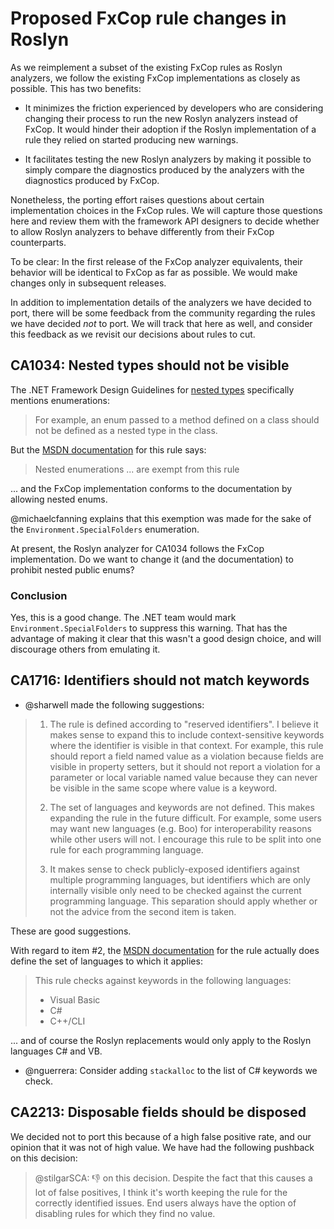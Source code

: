 # Proposed FxCop rule changes in Roslyn

As we reimplement a subset of the existing FxCop rules as Roslyn analyzers, we follow the existing FxCop implementations as closely as possible. This has two benefits:

* It minimizes the friction experienced by developers who are considering changing their process to run the new Roslyn analyzers instead of FxCop. It would hinder their adoption if the Roslyn implementation of a rule they relied on started producing new warnings.

* It facilitates testing the new Roslyn analyzers by making it possible to simply compare the diagnostics produced by the analyzers with the diagnostics produced by FxCop.

Nonetheless, the porting effort raises questions about certain implementation choices in the FxCop rules. We will capture those questions here and review them with the framework API designers to decide whether to allow Roslyn analyzers to behave differently from their FxCop counterparts.

To be clear: In the first release of the FxCop analyzer equivalents, their behavior will be identical to FxCop as far as possible.
We would make changes only in subsequent releases.

In addition to implementation details of the analyzers we have decided to port, there will be some feedback from the community regarding the rules we have decided _not_ to port. We will track that here as well, and consider this feedback as we revisit our decisions about rules to cut.

## CA1034: Nested types should not be visible

The .NET Framework Design Guidelines for [nested types](https://msdn.microsoft.com/en-us/library/ms229027(v=vs.110).aspx) specifically mentions enumerations:

> For example, an enum passed to a method defined on a class should not be defined as a nested type in the class.

But the [MSDN documentation](https://msdn.microsoft.com/en-us/library/ms182162.aspx) for this rule says:

> Nested enumerations ... are exempt from this rule

... and the FxCop implementation conforms to the documentation by allowing nested enums.

@michaelcfanning explains that this exemption was made for the sake of the `Environment.SpecialFolders` enumeration.

At present, the Roslyn analyzer for CA1034 follows the FxCop implementation. Do we want to change it (and the documentation) to prohibit nested public enums?

### Conclusion

Yes, this is a good change. The .NET team would mark `Environment.SpecialFolders` to suppress this warning.
That has the advantage of making it clear that this wasn't a good design choice,
and will discourage others from emulating it.

## CA1716: Identifiers should not match keywords

* @sharwell made the following suggestions:

> 1. The rule is defined according to "reserved identifiers". I believe it makes sense to expand this to include context-sensitive keywords where the identifier is visible in that context. For example, this rule should report a field named value as a violation because fields are visible in property setters, but it should not report a violation for a parameter or local variable named value because they can never be visible in the same scope where value is a keyword.
>
> 2. The set of languages and keywords are not defined. This makes expanding the rule in the future difficult. For example, some users may want new languages (e.g. Boo) for interoperability reasons while other users will not. I encourage this rule to be split into one rule for each programming language.
>
> 3. It makes sense to check publicly-exposed identifiers against multiple programming languages, but identifiers which are only internally visible only need to be checked against the current programming language. This separation should apply whether or not the advice from the second item is taken.

These are good suggestions.

With regard to item #2, the [MSDN documentation](https://msdn.microsoft.com/en-us/library/ms182248.aspx) for the rule actually does define the set of languages to which it applies:

> This rule checks against keywords in the following languages:
>
> * Visual Basic
> * C#
> * C++/CLI

... and of course the Roslyn replacements would only apply to the Roslyn languages C# and VB.

* @nguerrera: Consider adding `stackalloc` to the list of C# keywords we check.

## CA2213: Disposable fields should be disposed

We decided not to port this because of a high false positive rate, and our opinion that it was not of high value. We have had the following pushback on this decision:

> @stilgarSCA: :-1: on this decision. Despite the fact that this causes a lot of false positives, I think it's worth keeping the rule for the correctly identified issues. End users always have the option of disabling rules for which they find no value.
